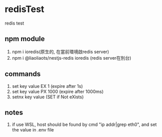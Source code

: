 # redisTest
redis test

## npm module
1. npm i ioredis(原生的, 在當前環境啟redis server)
2. npm i @liaoliaots/nestjs-redis ioredis (redis server在別台)

## commands
1. set key value EX 1 (expire after 1s)
2. set key value PX 1000 (expire after 1000ms)
2. setnx key value (SET if Not eXists)

## notes
1. if use WSL, host should be found by cmd "ip addr|grep eth0", and set the value in .env file